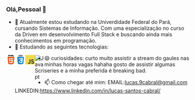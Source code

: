 ### Olá,Pessoal 👋

<!--
**lucasscabral/lucasscabral** is a ✨ _special_ ✨ repository because its `README.md` (this file) appears on your GitHub profile.

Here are some ideas to get you started:

- 🔭 I’m currently working on ...
- 🌱 I’m currently learning ...
- 👯 I’m looking to collaborate on ...
- 🤔 I’m looking for help with ...
- 💬 Ask me about ...
- 😄 Pronouns: ...
- ⚡ Fun fact: ...
-->
- 🔭 Atualmente estou estudando na Univerdidade Federal do Pará, cursando Sistemas de Informação. Com uma especialização no curso da Driven em desenvolvimento Full Stack e buscando ainda mais conhecimentos em programação.
- 🌱 Estudando as seguintes tecnologias:
<div>
  <img align="left" alt="HTML5" width="26px" src="https://raw.githubusercontent.com/github/explore/80688e429a7d4ef2fca1e82350fe8e3517d3494d/topics/html/html.png" />
  <img align="left" alt="CSS3" width="26px" src="https://raw.githubusercontent.com/github/explore/80688e429a7d4ef2fca1e82350fe8e3517d3494d/topics/css/css.png" />
  <img align="left" alt="JavaScript" width="26px" src="https://raw.githubusercontent.com/github/explore/80688e429a7d4ef2fca1e82350fe8e3517d3494d/topics/javascript/javascript.png" />
  <img align="left" alt="JavaScript" width="26px" src="https://upload.wikimedia.org/wikipedia/commons/thumb/a/a7/React-icon.svg/270px-React-icon.svg.png" />
</div>

- 😄 curiosidades: curto muito assistir a stream do gaules nas minhas horas vagas hahaha gosto de assistir algumas series e a minha preferida é breaking bad. 

- 📫 Como chegar até mim: EMAIL:lucas.9cabral@gmail.com LINKEDIN:https://www.linkedin.com/in/lucas-santos-cabral/
